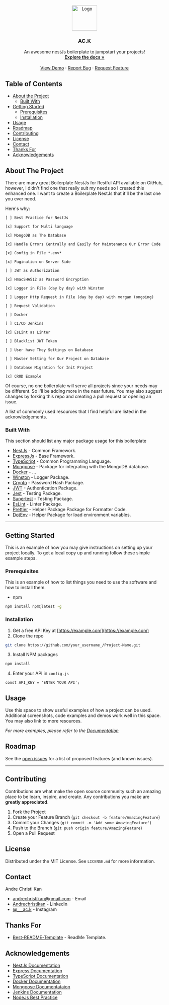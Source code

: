 <!-- PROJECT LOGO -->
<br />
<p align="center">
  <a href="https://github.com/andrechristikan/ac.k">
    <img src="https://nestjs.com/img/logo-small.svg" alt="Logo" width="80" height="80">
  </a>

  <h3 align="center">AC.K</h3>

  <p align="center">
    An awesome nestJs boilerplate to jumpstart your projects!
    <br />
    <a href="https://github.com/andrechristikan/ac.k"><strong>Explore the docs »</strong></a>
    <br />
    <br />
    <a href="https://github.com/andrechristikan/ac.k">View Demo</a>
    ·
    <a href="https://github.com/andrechristikan/ac.k/issues">Report Bug</a>
    ·
    <a href="https://github.com/andrechristikan/ac.k/issues">Request Feature</a>
  </p>
</p>



<!-- TABLE OF CONTENTS -->
## Table of Contents

* [About the Project](#about-the-project)
  * [Built With](#built-with)
* [Getting Started](#getting-started)
  * [Prerequisites](#prerequisites)
  * [Installation](#installation)
* [Usage](#usage)
* [Roadmap](#roadmap)
* [Contributing](#contributing)
* [License](#license)
* [Contact](#contact)
* [Thanks For](#thanks-for)
* [Acknowledgements](#acknowledgements)



<!-- ABOUT THE PROJECT -->
## About The Project

There are many great Boilerplate NestJs for Restful API available on GitHub, however, I didn't find one that really suit my needs so I created this enhanced one. I want to create a Boilerplate NestJs that it'll be the last one you ever need.

Here's why:

    [ ] Best Practice for NestJs

    [x] Support for Multi language

    [x] MongoDB as The Database

    [x] Handle Errors Centrally and Easily for Maintenance Our Error Code 

    [x] Config in File *.env*

    [x] Pagination on Server Side

    [ ] JWT as Authorization

    [x] HmacSHA512 as Password Encryption

    [x] Logger in File (day by day) with Winston

    [ ] Logger Http Request in File (day by day) with morgan (ongoing)

    [ ] Request Validation

    [ ] Docker

    [ ] CI/CD Jenkins

    [x] EsLint as Linter

    [ ] Blacklist JWT Token

    [ ] User have They Settings on Database

    [ ] Master Setting for Our Project on Database

    [ ] Database Migration for Init Project

    [x] CRUD Example

Of course, no one boilerplate will serve all projects since your needs may be different. So I'll be adding more in the near future. You may also suggest changes by forking this repo and creating a pull request or opening an issue.

A list of commonly used resources that I find helpful are listed in the acknowledgements.

### Built With
This section should list any major package usage for this boilerplate
* [NestJs](https://nestjs.com) - Common Framework.
* [ExpressJs](https://expressjs.com) - Base Framework.
* [TypeScript](https://www.typescriptlang.org) - Common Programming Language.
* [Mongoose](https://github.com/nestjs/mongoose) - Package for integrating with the MongoDB database.
* [Docker](https://www.docker.com) - ...
* [Winston](https://github.com/gremo/nest-winston) - Logger Package.
* [Crypto](https://github.com/brix/crypto-js) - Password Hash Package.
* [JWT](https://github.com/nestjs/jwt) - Authentication Package.
* [Jest](https://github.com/facebook/jest) - Testing Package.
* [Supertest](https://github.com/visionmedia/supertest) - Testing Package.
* [EsLint](https://eslint.org) - Linter Package.
* [Prettier](https://prettier.io) - Helper Package Package for Formatter Code.
* [DotEnv](https://github.com/motdotla/dotenv) - Helper Package for load environment variables.



---



<!-- GETTING STARTED -->
## Getting Started

This is an example of how you may give instructions on setting up your project locally.
To get a local copy up and running follow these simple example steps.

### Prerequisites

This is an example of how to list things you need to use the software and how to install them.
* npm
```sh
npm install npm@latest -g
```

### Installation

1. Get a free API Key at [https://example.com](https://example.com)
2. Clone the repo
```sh
git clone https://github.com/your_username_/Project-Name.git
```
3. Install NPM packages
```sh
npm install
```
4. Enter your API in `config.js`
```JS
const API_KEY = 'ENTER YOUR API';
```



<!-- USAGE EXAMPLES -->
## Usage

Use this space to show useful examples of how a project can be used. Additional screenshots, code examples and demos work well in this space. You may also link to more resources.

_For more examples, please refer to the [Documentation](project-docs)_


<!-- ROADMAP -->
## Roadmap

See the [open issues](project-issues) for a list of proposed features (and known issues).




---




<!-- CONTRIBUTING -->
## Contributing

Contributions are what make the open source community such an amazing place to be learn, inspire, and create. Any contributions you make are **greatly appreciated**.

1. Fork the Project
2. Create your Feature Branch (`git checkout -b feature/AmazingFeature`)
3. Commit your Changes (`git commit -m 'Add some AmazingFeature'`)
4. Push to the Branch (`git push origin feature/AmazingFeature`)
5. Open a Pull Request



<!-- LICENSE -->
## License

Distributed under the MIT License. See `LICENSE.md` for more information.


<!-- CONTACT -->
## Contact

Andre Christi Kan 
* [andrechristikan@gmail.com](author-email) - Email
* [Andrechristikan](author-linkedin) - Linkedin
* [@___ac.k](author-instagram) - Instagram




## Thanks For
* [Best-README-Template](https://github.com/othneildrew/Best-README-Template) - ReadMe Template.



<!-- ACKNOWLEDGEMENTS -->
## Acknowledgements
* [NestJs Documentation](https://docs.nestjs.com)
* [Express Documentation](https://expressjs.com)
* [TypeScript Documentation](https://www.typescriptlang.org/docs)
* [Docker Documentation](https://docs.docker.com)
* [Mongoose Documentataion](https://mongoosejs.com)
* [Jenkins Documentation](https://www.jenkins.io/doc/)
* [NodeJs Best Practice](https://www.typescriptlang.org/docs)


[project-url]: https://github.com/andrechristikan/ac.k
[project-docs]: https://github.com/andrechristikan/ac.k
[project-issues]: https://github.com/andrechristikan/ac.k/issues/
[author-email]: mailto:andrechristikan@gmail.com
[author-linkedin]: https://id.linkedin.com/in/andre-christi-kan-6b5913143
[author-instagram]: https://www.instagram.com/___ac.k/